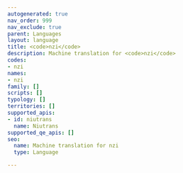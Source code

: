 ```yaml
---
autogenerated: true
nav_order: 999
nav_exclude: true
parent: Languages
layout: language
title: <code>nzi</code>
description: Machine translation for <code>nzi</code>
codes:
- nzi
names:
- nzi
family: []
scripts: []
typology: []
territories: []
supported_apis:
- id: niutrans
  name: Niutrans
supported_qe_apis: []
seo:
  name: Machine translation for nzi
  type: Language

---
```



